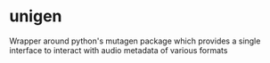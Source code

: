 # unigen
Wrapper around python's mutagen package which provides a single interface to interact with audio metadata of various formats

